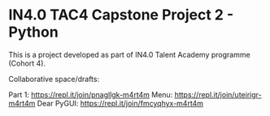 # IN4.0 TAC4 Capstone Project 2 - Python

This is a project developed as part of IN4.0 Talent Academy programme (Cohort 4).

Collaborative space/drafts:

Part 1: https://repl.it/join/pnagllgk-m4rt4m
Menu: https://repl.it/join/uteirigr-m4rt4m
Dear PyGUI: https://repl.it/join/fmcyqhyx-m4rt4m
